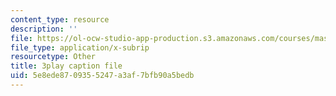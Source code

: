 ```yaml
---
content_type: resource
description: ''
file: https://ol-ocw-studio-app-production.s3.amazonaws.com/courses/mas-s62-cryptocurrency-engineering-and-design-spring-2018/5e8ede8709355247a3af7bfb90a5bedb_P6AX8KdXAts.vtt
file_type: application/x-subrip
resourcetype: Other
title: 3play caption file
uid: 5e8ede87-0935-5247-a3af-7bfb90a5bedb
---
```

